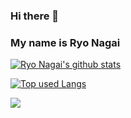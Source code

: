 ### Hi there 👋

### My name is Ryo Nagai

<!-- リポジトリステータス -->
[![Ryo Nagai's github stats](https://github-readme-stats.vercel.app/api?username=pokopoko02&hide=contribs&count_private=true&show_icons=true&theme=tokyonight)](https://github.com/pokopoko02/)

<!-- ソースコード統計 -->
[![Top used Langs](https://github-readme-stats.vercel.app/api/top-langs/?username=pokopoko02&layout=compact&theme=tokyonight)](https://github.com/pokopoko02/)

![](http://github-profile-summary-cards.vercel.app/api/cards/profile-details?username=pokopoko02&theme=tokyonight)



<!--
-->
